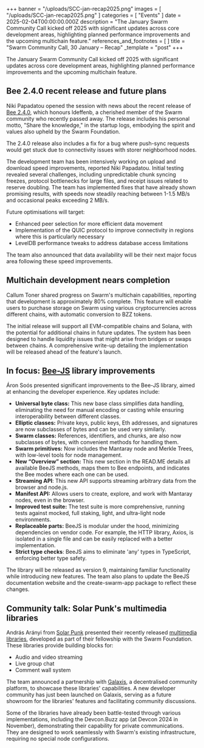 +++
banner = "/uploads/SCC-jan-recap2025.png"
images = [ "/uploads/SCC-jan-recap2025.png" ]
categories = [ "Events" ]
date = 2025-02-04T00:00:00.000Z
description = "The January Swarm Community Call kicked off 2025 with significant updates across core development areas, highlighting planned performance improvements and the upcoming multichain feature."
references_and_footnotes = [ ]
title = "Swarm Community Call, 30 January – Recap"
_template = "post"
+++

The January Swarm Community Call kicked off 2025 with significant updates across core development areas, highlighting planned performance improvements and the upcoming multichain feature.


## Bee 2.4.0 recent release and future plans

Niki Papadatou opened the session with news about the recent release of [Bee 2.4.0](https://github.com/ethersphere/bee/releases/tag/v2.4.0), which honours ldeffenb, a cherished member of the Swarm community who recently passed away. The release includes his personal motto, "Share the knowledge," in the startup logs, embodying the spirit and values also upheld by the Swarm Foundation.

The 2.4.0 release also includes a fix for a bug where push-sync requests would get stuck due to connectivity issues with storer neighborhood nodes.

The development team has been intensively working on upload and download speed improvements, reported Niki Papadatou. Initial testing revealed several challenges, including unpredictable chunk syncing freezes, protocol bottlenecks for large files, and receipt issues related to reserve doubling. The team has implemented fixes that have already shown promising results, with speeds now steadily reaching between 1-1.5 MB/s and occasional peaks exceeding 2 MB/s.

Future optimisations will target:
* Enhanced peer selection for more efficient data movement
* Implementation of the QUIC protocol to improve connectivity in regions where this is particularly necessary 
* LevelDB performance tweaks to address database access limitations

The team also announced that data availability will be their next major focus area following these speed improvements.


## Multichain development nears completion
Callum Toner shared progress on Swarm's multichain capabilities, reporting that development is approximately 80% complete. This feature will enable users to purchase storage on Swarm using various cryptocurrencies across different chains, with automatic conversion to BZZ tokens.

The initial release will support all EVM-compatible chains and Solana, with the potential for additional chains in future updates. The system has been designed to handle liquidity issues that might arise from bridges or swaps between chains. A comprehensive write-up detailing the implementation will be released ahead of the feature's launch.


## In focus: [Bee-JS](https://github.com/ethersphere/bee-js) library improvements

Áron Soós presented significant improvements to the Bee-JS library, aimed at enhancing the developer experience. Key updates include:
* **Universal byte class:** This new base class simplifies data handling, eliminating the need for manual encoding or casting while ensuring interoperability between different classes.
* **Elliptic classes:** Private keys, public keys, Eth addresses, and signatures are now subclasses of bytes and can be used very similarly.
* **Swarm classes:** References, identifiers, and chunks, are also now subclasses of bytes, with convenient methods for handling them.
* **Swarm primitives:** Now includes the Mantaray node and Merkle Trees, with low-level tools for node management.
* **New “Overview” section:** This new section in the READ.ME details all available BeeJS  methods, maps them to Bee endpoints, and indicates the Bee modes where each one can be used.
* **Streaming API**: This new API supports streaming arbitrary data from the browser and node.js.
* **Manifest API:** Allows users to create, explore, and work with Mantaray nodes, even in the browser.
* **Improved test suite:** The test suite is more comprehensive, running tests against mocked, full staking, light, and ultra-light node environments.
* **Replaceable parts:** BeeJS is modular under the hood, minimizing dependencies on vendor code. For example, the HTTP library, Axios, is isolated in a single file and can be easily replaced with a better implementation.  
* **Strict type checks**: BeeJS aims to eliminate 'any' types in TypeScript, enforcing better type safety.

The library will be released as version 9, maintaining familiar functionality while introducing new features. The team also plans to update the BeeJS documentation website and the create-swarm-app package to reflect these changes.


## **Community talk: Solar Punk's multimedia libraries**

András Arányi from [Solar Punk](https://solarpunk.buzz/) presented their recently released [multimedia libraries](https://solarpunk.buzz/decentralized-multimedia-libraries-launched/), developed as part of their fellowship with the Swarm Foundation. These libraries provide building blocks for:
* Audio and video streaming
* Live group chat 
* Comment wall system

The team announced a partnership with [Galaxis](https://galaxis.xyz/), a decentralised community platform, to showcase these libraries' capabilities. A new developer community has just been launched on Galaxis, serving as a future showroom for the libraries' features and facilitating community discussions.

Some of the libraries have already been battle-tested through various implementations, including the Devcon.Buzz app (at Devcon 2024 in November), demonstrating their capability for private communications. They are designed to work seamlessly with Swarm's existing infrastructure, requiring no special node configurations.
